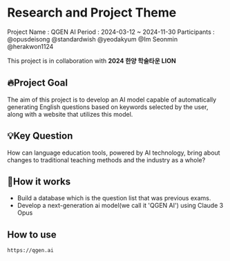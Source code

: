 # Research and Project Theme
Project Name : QGEN AI
Period : 2024-03-12 ~ 2024-11-30
Participants : @opusdeisong @standardwish @yeodakyum @Im Seonmin @herakwon1124

This project is in collaboration with **2024 한양 학술타운 LION**
## 🔥Project Goal
The aim of this project is to develop an AI model capable of automatically generating English questions based on keywords selected by the user, along with a website that utilizes this model.

## 💡Key Question
How can language education tools, powered by AI technology, bring about changes to traditional teaching methods and the industry as a whole?

## 🚀How it works
- Build a database which is the question list that was previous exams.
- Develop a next-generation ai model(we call it 'QGEN AI') using Claude 3 Opus 

## How to use
`https://qgen.ai`
